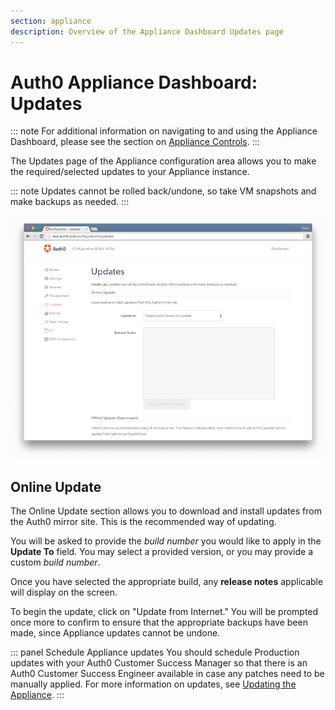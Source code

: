 ```yaml
---
section: appliance
description: Overview of the Appliance Dashboard Updates page
---
```


# Auth0 Appliance Dashboard: Updates

::: note
  For additional information on navigating to and using the Appliance Dashboard, please see the section on [Appliance Controls](/appliance/dashboard#appliance-controls).
:::

The Updates page of the Appliance configuration area allows you to make the required/selected updates to your Appliance instance.

::: note
  Updates cannot be rolled back/undone, so take VM snapshots and make backups as needed.
:::

![](/media/articles/appliance/dashboard/updates.png)

## Online Update
The Online Update section allows you to download and install updates from the Auth0 mirror site. This is the recommended way of updating.

You will be asked to provide the *build number* you would like to apply in the **Update To** field. You may select a provided version, or you may provide a custom *build number*.

Once you have selected the appropriate build, any **release notes** applicable will display on the screen.

To begin the update, click on "Update from Internet." You will be prompted once more to confirm to ensure that the appropriate backups have been made, since Appliance updates cannot be undone.

::: panel Schedule Appliance updates
You should schedule Production updates with your Auth0 Customer Success Manager so that there is an Auth0 Customer Success Engineer available in case any patches need to be manually applied. For more information on updates, see [Updating the Appliance](/appliance/admin/updating-the-appliance).
:::
